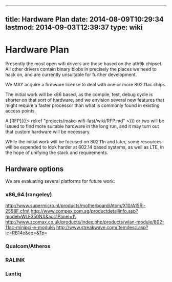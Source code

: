 
---
title: Hardware Plan
date: 2014-08-09T10:29:34
lastmod: 2014-09-03T12:39:37
type: wiki
---
Hardware Plan
=============

Presently the most open wifi drivers are those based on the ath9k
chipset. All other drivers contain binary blobs in precisely the places
we need to hack on, and are currently unsuitable for further
development.

We MAY acquire a firmware license to deal with one or more 802.11ac
chips.

The initial work will be x86 based, as the compile, test, debug cycle is
shorter on that sort of hardware, and we envision several new features
that might require a faster processor than what is commonly found in
existing access points.

A [RFP]({{< relref "projects/make-wifi-fast/wiki/RFP.md" >}}) or two will be issued to find more suitable hardware
in the long run, and it may turn out that custom hardware will be
necessary.

While the initial work will be focused on 802.11n and later, some
resources will be expended to look harder at 802.14 based systems, as
well as LTE, in the hope of unifying the stack and requirements.

Hardware options
----------------

We are evaluating several platforms for future work:

### x86\_64 (rangeley)

http://www.supermicro.nl/products/motherboard/Atom/X10/A1SRi-2558F.cfm\
http://www.compex.com.sg/productdetailinfo.asp?model=WLE350NX&acc1Panel=1\
http://www.zcomax.co.uk/products/index.php/products/wlan-module/802-11ac-minipci-e-module\
http://www.streakwave.com/Itemdesc.asp?ic=RB14e&eq=&Tp=

### Qualcom/Atheros

### RALINK

### Lantiq
